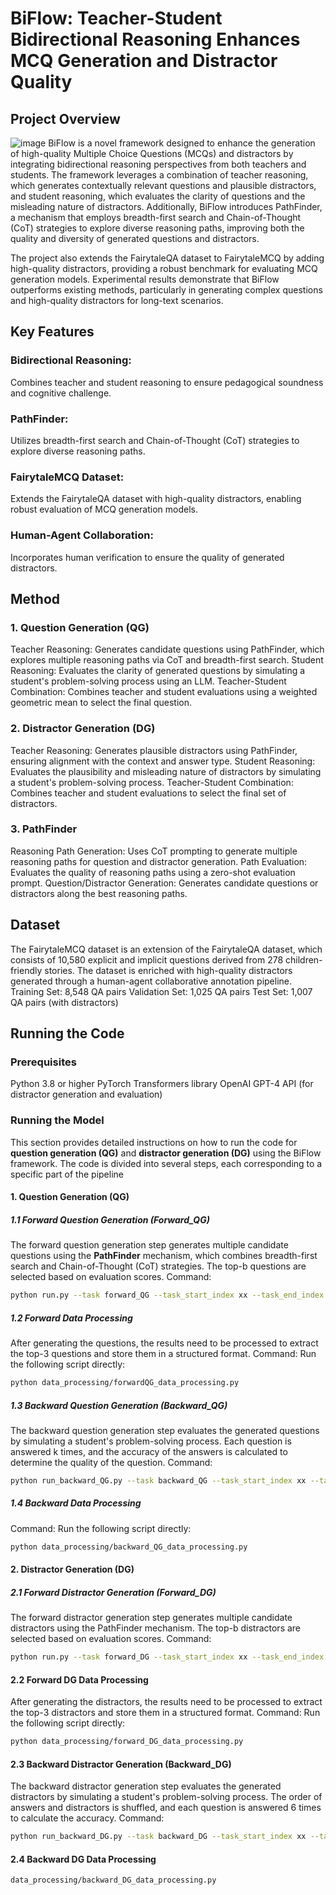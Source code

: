 # BiFlow: Teacher-Student Bidirectional Reasoning Enhances MCQ Generation and Distractor Quality
## Project Overview
![image](https://github.com/user-attachments/assets/da5cb17f-9714-4d09-813a-4852b95ec661)
BiFlow is a novel framework designed to enhance the generation of high-quality Multiple Choice Questions (MCQs) and distractors by integrating bidirectional reasoning perspectives from both teachers and students. The framework leverages a combination of teacher reasoning, which generates contextually relevant questions and plausible distractors, and student reasoning, which evaluates the clarity of questions and the misleading nature of distractors. Additionally, BiFlow introduces PathFinder, a mechanism that employs breadth-first search and Chain-of-Thought (CoT) strategies to explore diverse reasoning paths, improving both the quality and diversity of generated questions and distractors.

The project also extends the FairytaleQA dataset to FairytaleMCQ by adding high-quality distractors, providing a robust benchmark for evaluating MCQ generation models. Experimental results demonstrate that BiFlow outperforms existing methods, particularly in generating complex questions and high-quality distractors for long-text scenarios.
## Key Features
### Bidirectional Reasoning: 
Combines teacher and student reasoning to ensure pedagogical soundness and cognitive challenge.
### PathFinder: 
Utilizes breadth-first search and Chain-of-Thought (CoT) strategies to explore diverse reasoning paths.
### FairytaleMCQ Dataset: 
Extends the FairytaleQA dataset with high-quality distractors, enabling robust evaluation of MCQ generation models.
### Human-Agent Collaboration: 
Incorporates human verification to ensure the quality of generated distractors.
## Method
### 1. Question Generation (QG)
Teacher Reasoning: Generates candidate questions using PathFinder, which explores multiple reasoning paths via CoT and breadth-first search.
Student Reasoning: Evaluates the clarity of generated questions by simulating a student's problem-solving process using an LLM.
Teacher-Student Combination: Combines teacher and student evaluations using a weighted geometric mean to select the final question.
### 2. Distractor Generation (DG)
Teacher Reasoning: Generates plausible distractors using PathFinder, ensuring alignment with the context and answer type.
Student Reasoning: Evaluates the plausibility and misleading nature of distractors by simulating a student's problem-solving process.
Teacher-Student Combination: Combines teacher and student evaluations to select the final set of distractors.
### 3. PathFinder
Reasoning Path Generation: Uses CoT prompting to generate multiple reasoning paths for question and distractor generation.
Path Evaluation: Evaluates the quality of reasoning paths using a zero-shot evaluation prompt.
Question/Distractor Generation: Generates candidate questions or distractors along the best reasoning paths.
## Dataset
The FairytaleMCQ dataset is an extension of the FairytaleQA dataset, which consists of 10,580 explicit and implicit questions derived from 278 children-friendly stories. The dataset is enriched with high-quality distractors generated through a human-agent collaborative annotation pipeline.
Training Set: 8,548 QA pairs
Validation Set: 1,025 QA pairs
Test Set: 1,007 QA pairs (with distractors)
## Running the Code
### Prerequisites
Python 3.8 or higher
PyTorch
Transformers library
OpenAI GPT-4 API (for distractor generation and evaluation)
### Running the Model
This section provides detailed instructions on how to run the code for **question generation (QG)** and **distractor generation (DG)** using the BiFlow framework. The code is divided into several steps, each corresponding to a specific part of the pipeline
#### 1. **Question Generation (QG)**

##### 1.1 **Forward Question Generation (Forward_QG)**
The forward question generation step generates multiple candidate questions using the **PathFinder** mechanism, which combines breadth-first search and Chain-of-Thought (CoT) strategies. The top-b questions are selected based on evaluation scores.
Command:
```bash
python run.py --task forward_QG --task_start_index xx --task_end_index xx --method_generate sample --method_evaluate vote --method_select greedy --n_generate_sample xx --n_evaluate_sample xx --n_select_sample b --prompt_sample xx --temperature 1.0
```

##### 1.2 Forward Data Processing
After generating the questions, the results need to be processed to extract the top-3 questions and store them in a structured format.
Command:
Run the following script directly:
```bash
python data_processing/forwardQG_data_processing.py
```
##### 1.3 Backward Question Generation (Backward_QG)
The backward question generation step evaluates the generated questions by simulating a student's problem-solving process. Each question is answered k times, and the accuracy of the answers is calculated to determine the quality of the question.
Command:
```bash
python run_backward_QG.py --task backward_QG --task_start_index xx --task_end_index xxx --method_generate sample --method_evaluate vote --method_select greedy --n_generate_sample xx --n_evaluate_sample xx --n_select_sample xx --prompt_sample cot --temperature 1.0
```
##### 1.4 Backward Data Processing
Command:
Run the following script directly:
```bash
python data_processing/backward_QG_data_processing.py
```

#### 2. Distractor Generation (DG)
##### 2.1 Forward Distractor Generation (Forward_DG)
The forward distractor generation step generates multiple candidate distractors using the PathFinder mechanism. The top-b distractors are selected based on evaluation scores.
Command:
```bash
python run.py --task forward_DG --task_start_index xx --task_end_index xx --method_generate sample --method_evaluate vote --method_select greedy --n_generate_sample x --n_evaluate_sample x --n_select_sample b --prompt_sample cot --temperature 1.0
```
#### 2.2 Forward DG Data Processing
After generating the distractors, the results need to be processed to extract the top-3 distractors and store them in a structured format.
Command:
Run the following script directly:
```bash
python data_processing/forward_DG_data_processing.py
```
#### 2.3 Backward Distractor Generation (Backward_DG)
The backward distractor generation step evaluates the generated distractors by simulating a student's problem-solving process. The order of answers and distractors is shuffled, and each question is answered 6 times to calculate the accuracy.
Command:
```bash
python run_backward_DG.py --task backward_DG --task_start_index xx --task_end_index xx --method_generate sample --method_evaluate vote --method_select greedy --n_generate_sample xx --n_evaluate_sample x --n_select_sample x --prompt_sample cot --temperature 1.0
```

#### 2.4 Backward DG Data Processing
```bash
data_processing/backward_DG_data_processing.py
```
